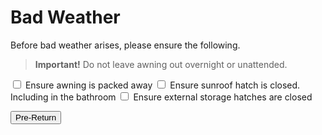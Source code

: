 <link href="../styles/custom.css" rel="stylesheet" />

# Bad Weather
Before bad weather arises, please ensure the following.

> **Important!** Do not leave awning out overnight or unattended.

<label for="awning" class="top"> <input type="checkbox" id="awning" /> Ensure awning is packed away</label>
<label for="sunroof" class="alt"> <input type="checkbox" id="sunroof" /> Ensure sunroof hatch is closed. Including in the bathroom</label>
<label for="storage"> <input type="checkbox" id="storage" /> Ensure external storage hatches are closed</label>

<a href="pre-return.md">
    <button class="button-basic"><i class="arrow arrow-left"></i> Pre-Return</button>
</a>